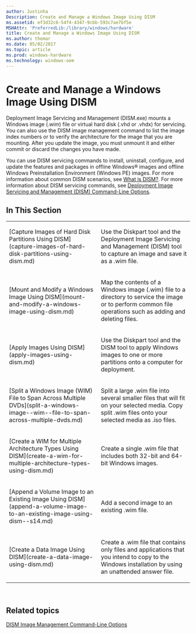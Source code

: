```yaml
---
author: Justinha
Description: Create and Manage a Windows Image Using DISM
ms.assetid: ef3d32c6-54f4-4347-9cbb-593c7ae7bf5e
MSHAttr: 'PreferredLib:/library/windows/hardware'
title: Create and Manage a Windows Image Using DISM
ms.author: themar
ms.date: 05/02/2017
ms.topic: article
ms.prod: windows-hardware
ms.technology: windows-oem
---
```


# Create and Manage a Windows Image Using DISM


Deployment Image Servicing and Management (DISM.exe) mounts a Windows image (.wim) file or virtual hard disk (.vhd or .vhdx) for servicing. You can also use the DISM image management command to list the image index numbers or to verify the architecture for the image that you are mounting. After you update the image, you must unmount it and either commit or discard the changes you have made.

You can use DISM servicing commands to install, uninstall, configure, and update the features and packages in offline Windows® images and offline Windows Preinstallation Environment (Windows PE) images. For more information about common DISM scenarios, see [What is DISM?](what-is-dism.md). For more information about DISM servicing commands, see [Deployment Image Servicing and Management (DISM) Command-Line Options](deployment-image-servicing-and-management--dism--command-line-options.md).

## <span id="In_This_Section"></span><span id="in_this_section"></span><span id="IN_THIS_SECTION"></span>In This Section


<table>
<colgroup>
<col width="50%" />
<col width="50%" />
</colgroup>
<tbody>
<tr class="odd">
<td align="left"><p>[Capture Images of Hard Disk Partitions Using DISM](capture-images-of-hard-disk-partitions-using-dism.md)</p></td>
<td align="left"><p>Use the Diskpart tool and the Deployment Image Servicing and Management (DISM) tool to capture an image and save it as a .wim file.</p></td>
</tr>
<tr class="even">
<td align="left"><p>[Mount and Modify a Windows Image Using DISM](mount-and-modify-a-windows-image-using-dism.md)</p></td>
<td align="left"><p>Map the contents of a Windows image (.wim) file to a directory to service the image or to perform common file operations such as adding and deleting files.</p></td>
</tr>
<tr class="odd">
<td align="left"><p>[Apply Images Using DISM](apply-images-using-dism.md)</p></td>
<td align="left"><p>Use the Diskpart tool and the DISM tool to apply Windows images to one or more partitions onto a computer for deployment.</p></td>
</tr>
<tr class="even">
<td align="left"><p>[Split a Windows Image (WIM) File to Span Across Multiple DVDs](split-a-windows-image--wim--file-to-span-across-multiple-dvds.md)</p></td>
<td align="left"><p>Split a large .wim file into several smaller files that will fit on your selected media. Copy split .wim files onto your selected media as .iso files.</p></td>
</tr>
<tr class="odd">
<td align="left"><p>[Create a WIM for Multiple Architecture Types Using DISM](create-a-wim-for-multiple-architecture-types-using-dism.md)</p></td>
<td align="left"><p>Create a single .wim file that includes both 32-bit and 64-bit Windows images.</p></td>
</tr>
<tr class="even">
<td align="left"><p>[Append a Volume Image to an Existing Image Using DISM](append-a-volume-image-to-an-existing-image-using-dism--s14.md)</p></td>
<td align="left"><p>Add a second image to an existing .wim file.</p></td>
</tr>
<tr class="odd">
<td align="left"><p>[Create a Data Image Using DISM](create-a-data-image-using-dism.md)</p></td>
<td align="left"><p>Create a .wim file that contains only files and applications that you intend to copy to the Windows installation by using an unattended answer file.</p></td>
</tr>
</tbody>
</table>

 

## <span id="related_topics"></span>Related topics


[DISM Image Management Command-Line Options](dism-image-management-command-line-options-s14.md)

 

 






